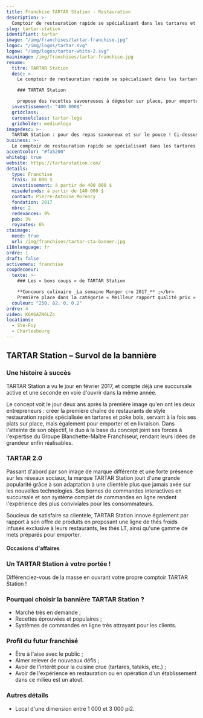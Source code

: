 ```yaml
---
title: Franchise TARTAR Station - Restauration
description: >-
  Comptoir de restauration rapide se spécialisant dans les tartares et poke bols. Pour des amateurs de repas santé et sur le pouce.
slug: tartar-station
identifiant: tartar
image: "/img/franchises/tartar-franchise.jpg"
logoc: "/img/logos/tartar.svg"
logow: "/img/logos/tartar-white-2.svg"
mainimage: /img/franchises/tartar-franchise.jpg
resume:
  titre: TARTAR Station
  desc: >-
    Le comptoir de restauration rapide se spécialisant dans les tartares et poke bols s’est rapidement taillé une place de choix dans le cœur des amateurs de repas santé et sur le pouce. À l’affût des dernières tendances, 

    ### TARTAR Station 

    propose des recettes savoureuses à déguster sur place, pour emporter ou en livraison ; sans compromis sur la qualité et le goût.   
  investissement: "400 000$"
  gridclass: 
  carouselclass: tartar-logo 
  gridholder: mediumlogo
imagedesc: >-
  TARTAR Station : pour des repas savoureux et sur le pouce ! Ci-dessus : le premier comptoir de la bannière, situé à Ste-foy.
business: >-
  Le comptoir de restauration rapide se spécialisant dans les tartares et poke bols s’est rapidement taillé une place de choix dans le cœur des amateurs de repas santé et sur le pouce. À l’affût des dernières tendances, TARTAR Station propose des recettes savoureuses à déguster sur place, pour emporter ou en livraison ; sans compromis sur la qualité et le goût. 
accentcolor: "#fa5200"
whitebg: true
website: https://tartarstation.com/
details:
  type: Franchise
  frais: 30 000 $
  investissement: à partir de 400 000 $ 
  misedefonds: à partir de 140 000 $
  contact: Pierre-Antoine Morency
  fondation: 2017
  nbre: 2
  redevances: 9%
  pub: 3%
  royautes: 6%
ctaimage: 
  need: true
  url: /img/franchises/tartar-cta-banner.jpg
i18nlanguage: fr
ordre: 1
draft: false
activemenu: franchise
coupdecoeur: 
  texte: >-
    ### Les « bons coups » de TARTAR Station

    **Concours culinaire _La semaine Manger cru 2017_** ;</br>
    Première place dans la catégorie « Meilleur rapport qualité prix » pour le poke bol « Mini Pokebol Hawaïen au tartare double saumon & yogourt »
  couleur: "250, 82, 0, 0.2"
ordre: 4
video: K6K6AZN6LZc
locations:
  - Ste-Foy
  - Charlesbourg
---
```

## TARTAR Station – Survol de la bannière

### Une histoire à succès

TARTAR Station a vu le jour en février 2017, et compte déjà une succursale active et une seconde en voie d'ouvrir dans la même année. 

Le concept voit le jour deux ans après la première image qu'en ont les deux entrepreneurs : créer la première chaîne de restaurants de style restauration rapide spécialisée en tartares et poke bols, servant à la fois ses plats sur place, mais également pour emporter et en livraison. Dans l'atteinte de son objectif, le duo à la base du concept joint ses forces à l'expertise du Groupe Blanchette-Maître Franchiseur, rendant leurs idées de grandeur enfin réalisables.  

### TARTAR 2.0

Passant d'abord par son image de marque différente et une forte présence sur les réseaux sociaux, la marque TARTAR Station jouit d'une grande popularité grâce à son adaptation à une clientèle plus que jamais axée sur les nouvelles technologies. Ses bornes de commandes interactives en succursale et son système complet de commandes en ligne rendent l'expérience des plus conviviales pour les consommateurs. 

Soucieux de satisfaire sa clientèle, TARTAR Station innove également par rapport à son offre de produits en proposant une ligne de thés froids infusés exclusive à leurs restaurants, les thés LT, ainsi qu'une gamme de mets préparés pour emporter.


#### Occasions d'affaires

### Un TARTAR Station à votre portée !

Différenciez-vous de la masse en ouvrant votre propre comptoir TARTAR Station ! 

### Pourquoi choisir la bannière TARTAR Station ? 

- Marché très en demande ;
- Recettes éprouvées et populaires ; 
- Systèmes de commandes en ligne très attrayant pour les clients.


### Profil du futur franchisé

- Être à l'aise avec le public ; 
- Aimer relever de nouveaux défis ;
- Avoir de l'intérêt pour la cuisine crue (tartares, tatakis, etc.) ;
- Avoir de l'expérience en restauration ou en opération d'un établissement dans ce milieu est un atout.

### Autres détails

- Local d'une dimension entre 1 000 et 3 000 pi2.



